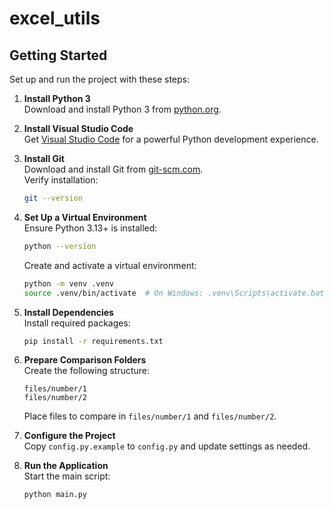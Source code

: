 # excel_utils

## Getting Started

Set up and run the project with these steps:

1. **Install Python 3**  
    Download and install Python 3 from [python.org](https://www.python.org/).

2. **Install Visual Studio Code**  
    Get [Visual Studio Code](https://code.visualstudio.com/) for a powerful Python development experience.

3. **Install Git**  
    Download and install Git from [git-scm.com](https://git-scm.com/).  
    Verify installation:
    ```bash
    git --version
    ```

4. **Set Up a Virtual Environment**  
    Ensure Python 3.13+ is installed:
    ```bash
    python --version
    ```
    Create and activate a virtual environment:
    ```bash
    python -m venv .venv
    source .venv/bin/activate  # On Windows: .venv\Scripts\activate.bat
    ```

5. **Install Dependencies**  
    Install required packages:
    ```bash
    pip install -r requirements.txt
    ```

6. **Prepare Comparison Folders**  
    Create the following structure:
    ```
    files/number/1
    files/number/2
    ```
    Place files to compare in `files/number/1` and `files/number/2`.

7. **Configure the Project**  
    Copy `config.py.example` to `config.py` and update settings as needed.

8. **Run the Application**  
    Start the main script:
    ```bash
    python main.py
    ```
